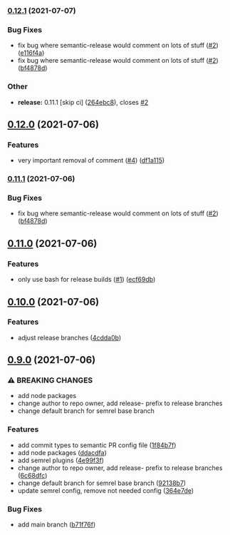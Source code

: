 ### [0.12.1](https://github.com/mowies/semrel-testing/compare/v0.12.0...v0.12.1) (2021-07-07)


### Bug Fixes

* fix bug where semantic-release would comment on lots of stuff ([#2](https://github.com/mowies/semrel-testing/issues/2)) ([e116f4a](https://github.com/mowies/semrel-testing/commit/e116f4aced6a48832435ae164269544559ab1281))
* fix bug where semantic-release would comment on lots of stuff ([#2](https://github.com/mowies/semrel-testing/issues/2)) ([bf4878d](https://github.com/mowies/semrel-testing/commit/bf4878d9edfa0381849c48d2b4901ce5a7f998ca))


### Other

* **release:** 0.11.1 [skip ci] ([264ebc8](https://github.com/mowies/semrel-testing/commit/264ebc896a8d9b9a32dcf916315e073c098cd828)), closes [#2](https://github.com/mowies/semrel-testing/issues/2)

## [0.12.0](https://github.com/mowies/semrel-testing/compare/v0.11.0...v0.12.0) (2021-07-06)


### Features

* very important removal of comment ([#4](https://github.com/mowies/semrel-testing/issues/4)) ([df1a115](https://github.com/mowies/semrel-testing/commit/df1a11586cbb3631bb00e1db05da432f8061615b))

### [0.11.1](https://github.com/mowies/semrel-testing/compare/v0.11.0...v0.11.1) (2021-07-06)


### Bug Fixes

* fix bug where semantic-release would comment on lots of stuff ([#2](https://github.com/mowies/semrel-testing/issues/2)) ([bf4878d](https://github.com/mowies/semrel-testing/commit/bf4878d9edfa0381849c48d2b4901ce5a7f998ca))

## [0.11.0](https://github.com/mowies/semrel-testing/compare/v0.10.0...v0.11.0) (2021-07-06)


### Features

* only use bash for release builds ([#1](https://github.com/mowies/semrel-testing/issues/1)) ([ecf69db](https://github.com/mowies/semrel-testing/commit/ecf69dbaea5e36865f554fa9dbb6734a906b8640))

## [0.10.0](https://github.com/mowies/semrel-testing/compare/v0.9.0...v0.10.0) (2021-07-06)


### Features

* adjust release branches ([4cdda0b](https://github.com/mowies/semrel-testing/commit/4cdda0b47e5c6f9c0139fa44964ef34d2cc31e7d))

## [0.9.0](https://github.com/mowies/semrel-testing/compare/v0.8.4...v0.9.0) (2021-07-06)


### ⚠ BREAKING CHANGES

* add node packages
* change author to repo owner, add release- prefix to release branches
* change default branch for semrel base branch

### Features

* add commit types to semantic PR config file ([1f84b7f](https://github.com/mowies/semrel-testing/commit/1f84b7f2175b4e577f7d3048257659c2b8493744))
* add node packages ([ddacdfa](https://github.com/mowies/semrel-testing/commit/ddacdfa2bc2ccfa6bbd6758549547e7bddd598a3))
* add semrel plugins ([4e99f3f](https://github.com/mowies/semrel-testing/commit/4e99f3f19b84fdc94e2d50b160d1f353b7857cca))
* change author to repo owner, add release- prefix to release branches ([6c68dfc](https://github.com/mowies/semrel-testing/commit/6c68dfc1043e9c41785c409b8cb824e5eb4cce51))
* change default branch for semrel base branch ([92138b7](https://github.com/mowies/semrel-testing/commit/92138b77b3dc1bc35267dab2e4c58451cdd52010))
* update semrel config, remove not needed config ([364e7de](https://github.com/mowies/semrel-testing/commit/364e7de3f642cb9e7db267d66afeb4217a95958f))


### Bug Fixes

* add main branch ([b71f76f](https://github.com/mowies/semrel-testing/commit/b71f76f53724d90ebc3552705c251caf435c2dd4))
